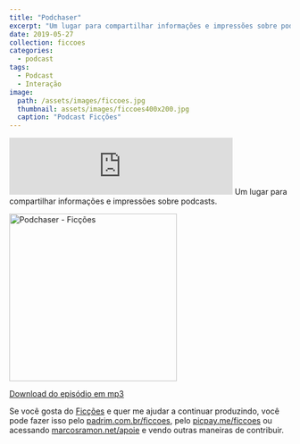 ```yaml
---
title: "Podchaser"
excerpt: "Um lugar para compartilhar informações e impressões sobre podcasts."
date: 2019-05-27
collection: ficcoes
categories:
  - podcast
tags: 
  - Podcast
  - Interação
image: 
  path: /assets/images/ficcoes.jpg
  thumbnail: assets/images/ficcoes400x200.jpg
  caption: "Podcast Ficções"
---
```


<iframe src="https://anchor.fm/podcastficcoes/embed/episodes/Podchaser-e45ne4" height="102px" width="400px" frameborder="0" scrolling="no"></iframe>
Um lugar para compartilhar informações e impressões sobre podcasts.

<a href="https://www.podchaser.com/ficcoes?utm_source=Fic%C3%A7%C3%B5es%7C117073&utm_medium=badge&utm_content=TCASP117073" target="__blank" style="text-decoration:none" ><img alt="Podchaser - Ficções" src="https://imagegen.podchaser.com/badge/TCASP117073.png" style="width:300px;max-width:100%"/></a>

[Download do episódio em mp3](https://s3-us-west-2.amazonaws.com/anchor-audio-bank/production/2019-4-28/15988547-44100-2-00f90c05c12a4.mp3)
 
Se você gosta do [Ficções](https://marcosramon.net/ficcoes/) e quer me ajudar a continuar produzindo, você pode fazer isso pelo [padrim.com.br/ficcoes](https://www.padrim.com.br/ficcoes), pelo [picpay.me/ficcoes](https://app.picpay.com/user/ficcoes) ou acessando [marcosramon.net/apoie](https://marcosramon.net/apoie/) e vendo outras maneiras de contribuir.
